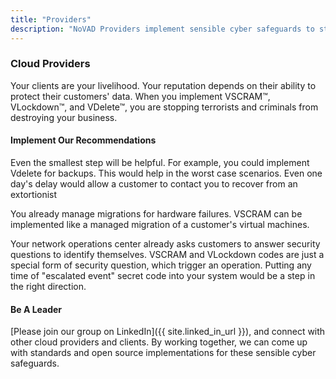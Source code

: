 ```yaml
---
title: "Providers"
description: "NoVAD Providers implement sensible cyber safeguards to stop virtually assured destruction"
---
```

### Cloud Providers

Your clients are your livelihood. Your reputation depends on their
ability to protect their customers' data.  When you implement
VSCRAM&trade;, VLockdown&trade;, and VDelete&trade;, you are stopping
terrorists and criminals from destroying your business.

#### Implement Our Recommendations

Even the smallest step will be helpful.  For example, you could
implement Vdelete for backups.  This would help in the worst case
scenarios.  Even one day's delay would allow a customer to contact you
to recover from an extortionist

You already manage migrations for hardware failures. VSCRAM can be
implemented like a managed migration of a customer's virtual machines.

Your network operations center already asks customers to answer
security questions to identify themselves.  VSCRAM and VLockdown codes
are just a special form of security question, which trigger an
operation.  Putting any time of "escalated event" secret code into
your system would be a step in the right direction.

#### Be A Leader

[Please join our group on LinkedIn]({{ site.linked_in_url }}),
and connect with other cloud providers and clients.  By working together,
we can come up with standards and open source implementations for
these sensible cyber safeguards.
